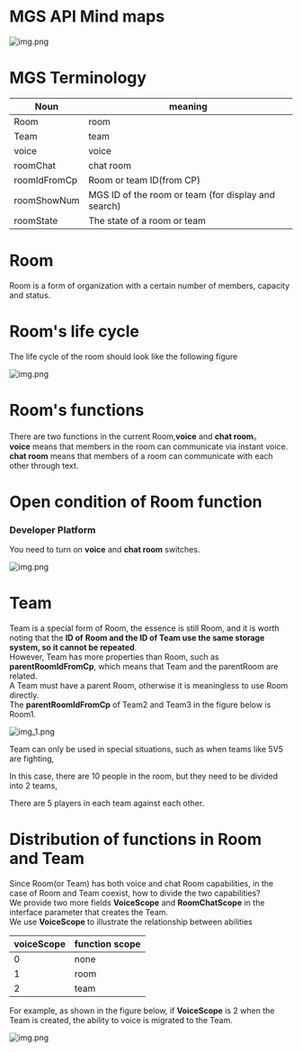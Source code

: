 # MGS API Mind maps
![img.png](https://cdn.233xyx.com/1617110054459_929.png)

# MGS Terminology

| Noun         | meaning                                             |
| ------------ | --------------------------------------------------- |
| Room         | room                                                |
| Team         | team                                                |
| voice        | voice                                               |
| roomChat     | chat room                                           |
| roomIdFromCp | Room or team ID(from CP)                            |
| roomShowNum  | MGS ID of the room or team (for display and search) |
| roomState    | The state of a room or team                         |

# Room
Room is a form of organization with a certain number of members, capacity and status.

# Room's life cycle
The life cycle of the room should look like the following figure

![img.png](https://cdn.233xyx.com/1617110054581_242.png)

# Room's functions
There are two functions in the current Room,**voice** and **chat room**。  
**voice** means that members in the room can communicate via instant voice.  
**chat room** means that members of a room can communicate with each other through text.

# Open condition of Room function
### Developer Platform
You need to turn on **voice** and **chat room** switches.  

![img.png](https://cdn.233xyx.com/1617260038777_500.jpg)


# Team

Team is a special form of Room, the essence is still Room, and it is worth noting that the **ID of** **Room and the ID of Team use the same storage system, so it cannot be repeated**.  
However, Team has more properties than Room, such as **parentRoomIdFromCp**, which means that Team and the parentRoom are related.  
A Team must have a parent Room, otherwise it is meaningless to use Room directly.  
The **parentRoomIdFromCp** of Team2 and Team3 in the figure below is Room1.

![img_1.png](https://cdn.233xyx.com/1617110054915_502.png)

Team can only be used in special situations, such as when teams like 5V5 are fighting,

In this case, there are 10 people in the room, but they need to be divided into 2 teams,

There are 5 players in each team against each other.

# Distribution of functions in Room and Team
Since Room(or Team) has both voice and chat Room capabilities, in the case of Room and Team coexist, how to divide the two capabilities?  
We provide two more fields **VoiceScope** and **RoomChatScope** in the interface parameter that creates the Team.  
We use **VoiceScope** to illustrate the relationship between abilities

| voiceScope | function scope |
| ---------- | -------------- |
| 0          | none           |
| 1          | room           |
| 2          | team           |

For example, as shown in the figure below, if **VoiceScope** is 2 when the Team is created, the ability to voice is migrated to the Team.

![img.png](https://cdn.233xyx.com/1617260038981_327.png)



